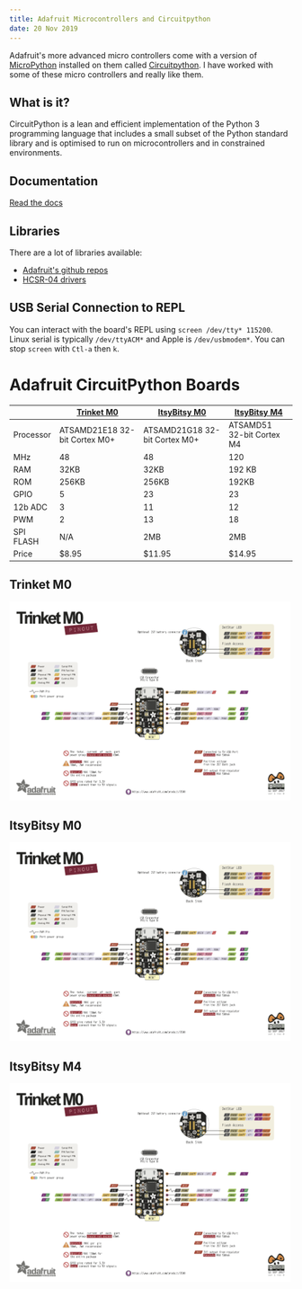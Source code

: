 ```yaml
---
title: Adafruit Microcontrollers and Circuitpython
date: 20 Nov 2019
---
```


Adafruit's more advanced micro controllers come with a version of
[MicroPython](http://micropython.org/) installed on them called
 [Circuitpython](https://learn.adafruit.com/welcome-to-circuitpython/what-is-circuitpython).
I have worked with some of these micro controllers and really like them.

## What is it?

CircuitPython is a lean and efficient implementation of the Python 3 programming language that includes a small subset of the Python standard library and is optimised to run on microcontrollers and in constrained environments.

## Documentation

[Read the docs](https://circuitpython.readthedocs.io/en/latest/docs/index.html)

## Libraries

There are a lot of libraries available:

- [Adafruit's github repos](https://github.com/adafruit/Adafruit_CircuitPython_Bundle)
- [HCSR-04 drivers](https://github.com/mmabey/CircuitPython_HCSR04)

## USB Serial Connection to REPL

You can interact with the board's REPL using `screen /dev/tty* 115200`. Linux serial is typically `/dev/ttyACM*` and Apple is `/dev/usbmodem*`. You can stop `screen` with `Ctl-a` then `k`.

# Adafruit CircuitPython Boards

|   | [Trinket M0](https://www.adafruit.com/product/3500) | [ItsyBitsy M0](https://www.adafruit.com/product/3727) | [ItsyBitsy M4](https://www.adafruit.com/product/3800) |
|---|---|---|---|
| Processor | ATSAMD21E18 32-bit Cortex M0+ | ATSAMD21G18 32-bit Cortex M0+ | ATSAMD51 32-bit Cortex M4 |
| MHz | 48 | 48 | 120 |
| RAM | 32KB | 32KB | 192 KB |
| ROM | 256KB | 256KB | 192KB |
| GPIO | 5 | 23 | 23 |
| 12b ADC | 3 | 11 | 12 |
| PWM | 2 | 13 | 18 |
| SPI FLASH | N/A | 2MB | 2MB |
| Price | $8.95 | $11.95 | $14.95 |

## Trinket M0

<img src="pics/Trinket_M0.png" width="500px">

## ItsyBitsy M0

<img src="pics/Trinket_M0.png" width="500px">

## ItsyBitsy M4

<img src="pics/Trinket_M0.png" width="500px">
